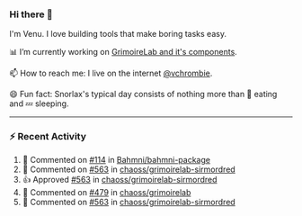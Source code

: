 ### Hi there 👋

I'm Venu. I love building tools that make boring tasks easy.

📊 I’m currently working on [GrimoireLab and it's components](https://chaoss.github.io/grimoirelab).

📫 How to reach me: I live on the internet [@vchrombie](https://www.google.co.in/search?q=vchrombie).

😄 Fun fact: Snorlax's typical day consists of nothing more than :doughnut: eating and :zzz: sleeping.

---

### :zap: Recent Activity

<!--RECENT_ACTIVITY:start-->
1. 💬 Commented on [#114](https://github.com/Bahmni/bahmni-package/pull/114#discussion_r923007717) in [Bahmni/bahmni-package](https://github.com/Bahmni/bahmni-package)
2. 💬 Commented on [#563](https://github.com/chaoss/grimoirelab-sirmordred/pull/563#issuecomment-1186578571) in [chaoss/grimoirelab-sirmordred](https://github.com/chaoss/grimoirelab-sirmordred)
3. 👍 Approved [#563](https://github.com/chaoss/grimoirelab-sirmordred/pull/563#pullrequestreview-1041165382) in [chaoss/grimoirelab-sirmordred](https://github.com/chaoss/grimoirelab-sirmordred)
4. 💬 Commented on [#479](https://github.com/chaoss/grimoirelab/issues/479#issuecomment-1185367786) in [chaoss/grimoirelab](https://github.com/chaoss/grimoirelab)
5. 💬 Commented on [#563](https://github.com/chaoss/grimoirelab-sirmordred/pull/563#issuecomment-1185129823) in [chaoss/grimoirelab-sirmordred](https://github.com/chaoss/grimoirelab-sirmordred)
<!--RECENT_ACTIVITY:end-->

<!--
**vchrombie/vchrombie** is a ✨ _special_ ✨ repository because its `README.md` (this file) appears on your GitHub profile.

Here are some ideas to get you started:

- 🔭 I’m currently working on ...
- 🌱 I’m currently learning ...
- 👯 I’m looking to collaborate on ...
- 🤔 I’m looking for help with ...
- 💬 Ask me about ...
- 📫 How to reach me: ...
- 😄 Pronouns: ...
- ⚡ Fun fact: ...
-->
